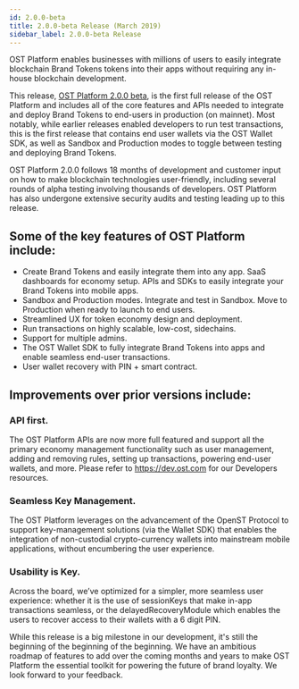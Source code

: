 ```yaml
---
id: 2.0.0-beta
title: 2.0.0-beta Release (March 2019)
sidebar_label: 2.0.0-beta Release
---
```



OST Platform enables businesses with millions of users to easily integrate blockchain Brand Tokens tokens into their apps without requiring any in-house blockchain development. 

This release, [OST Platform 2.0.0 beta]((https://platform.ost.com)), is the first full release of the OST Platform and includes all of the core features and APIs needed to integrate and deploy Brand Tokens to end-users in production (on mainnet). Most notably, while earlier releases enabled developers to run test transactions, this is the first release that contains end user wallets via the OST Wallet SDK, as well as Sandbox and Production modes to toggle between testing and deploying Brand Tokens. 

OST Platform 2.0.0 follows 18 months of development and customer input on how to make blockchain technologies user-friendly, including several rounds of alpha testing involving thousands of developers. OST Platform has also undergone extensive security audits and testing leading up to this release. 

## Some of the key features of OST Platform include:
* Create Brand Tokens and easily integrate them into any app. SaaS dashboards for economy setup. APIs and SDKs to easily integrate your Brand Tokens into mobile apps.
* Sandbox and Production modes. Integrate and test in Sandbox. Move to Production when ready to launch to end users.
* Streamlined UX for token economy design and deployment.
* Run transactions on highly scalable, low-cost, sidechains.
* Support for multiple admins.
* The OST Wallet SDK to fully integrate Brand Tokens into apps and enable seamless end-user transactions.
* User wallet recovery with PIN + smart contract.  

## Improvements over prior versions include:

### API first. 
The OST Platform APIs are now more full featured and support all the primary economy management functionality such as user management, adding and removing rules, setting up transactions, powering end-user wallets, and more. Please refer to https://dev.ost.com for our Developers resources.


### Seamless Key Management. 
The OST Platform leverages on the advancement of the OpenST Protocol to support key-management solutions (via the Wallet SDK) that enables the integration of non-custodial crypto-currency wallets into mainstream mobile applications, without encumbering the user experience. 


### Usability is Key.  
Across the board, we’ve optimized for a simpler, more seamless user experience: whether it is the use of sessionKeys that make in-app transactions seamless, or the delayedRecoveryModule which enables the users to recover access to their wallets with a 6 digit PIN.

While this release is a big milestone in our development, it's still the beginning of the beginning of the beginning. We have an ambitious roadmap of features to add over the coming months and years to make OST Platform the essential toolkit for powering the future of brand loyalty. We look forward to your feedback.